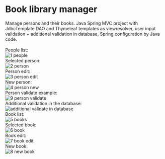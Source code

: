 # Book library manager
Manage persons and their books. Java Spring MVC project with JdbcTemplate DAO and Thymeleaf templates as viewresolver, user input validation + additional validation in database, Spring configuration by Java code.
<br/>
<br/>
People list:<br/>
![1 people](https://github.com/DmitryChelogaev/booklibrary/assets/91143076/113568f7-fd0c-4f3b-987d-d38bb4b31f11)
<br/>
Selected person:<br/>
![2 person](https://github.com/DmitryChelogaev/booklibrary/assets/91143076/06e33950-4ffd-4aa2-b0a7-5e11ce6874a3)
<br/>
Person edit:<br/>
![3 person edit](https://github.com/DmitryChelogaev/booklibrary/assets/91143076/2008e0e3-62b1-49da-9262-884931248b75)
<br/>
New person:<br/>
![4 person new](https://github.com/DmitryChelogaev/booklibrary/assets/91143076/19236e77-65b2-4c52-8ada-cd1428b3de72)
<br/>
Person validate example:<br/>
![9 person validate](https://github.com/DmitryChelogaev/booklibrary/assets/91143076/6cfeb844-98f2-42bd-afbe-50cbe89b2c62)
<br/>
Additional validation in the database:</br>
![additional validate in database](https://github.com/DmitryChelogaev/booklibrary/assets/91143076/ffd4632e-a1b5-45c5-88f6-023e50fcc83f)
<br/>
Book list:<br/>
![5 books](https://github.com/DmitryChelogaev/booklibrary/assets/91143076/78e8484c-2265-4905-ad42-41233f0f05ab)
<br/>
Selected book:<br/>
![6 book](https://github.com/DmitryChelogaev/booklibrary/assets/91143076/3356587f-0e8d-44e4-8463-bf425cf364e9)
<br/>
Book edit:<br/>
![7 book edit](https://github.com/DmitryChelogaev/booklibrary/assets/91143076/da6f0b01-53a6-4b27-a7b7-793cd7d5a259)
<br/>
New book:<br/>
![8 new book](https://github.com/DmitryChelogaev/booklibrary/assets/91143076/7305a2b0-eb4d-4b25-b471-90956a440b13)


